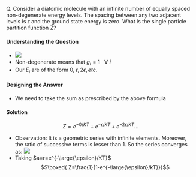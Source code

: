 Q. Consider a diatomic molecule with an infinite number of equally spaced non-degenerate energy levels. The spacing between any two adjacent levels is $\epsilon$ and the ground state energy is zero. What is the single particle partition function Z?

#### Understanding the Question
 - ![](maxwell-boltzmann%20energy%20distribution#^partition-function)
 - Non-degenerate means that $g_i=1\ \ \ \forall\  i$ 
 - Our $E_i$ are of the form $0,\epsilon,2\epsilon,etc.$
#### Designing the Answer
 - We need to take the sum as prescribed by the above formula
#### Solution
$$Z=e^{-0/KT}+e^{-\epsilon/KT}+e^{-2\epsilon/KT}...$$
 - Observation: It is a geometric series with infinite elements. Moreover, the ratio of successive terms is lesser than 1. So the series converges as: ![](sequences%20and%20series#^85e479)
 - Taking $a=r=e^{-\large{\epsilon}/KT}$
   $$\boxed{ Z=\frac{1}{1-e^{-\large{\epsilon}/kT}}}$$